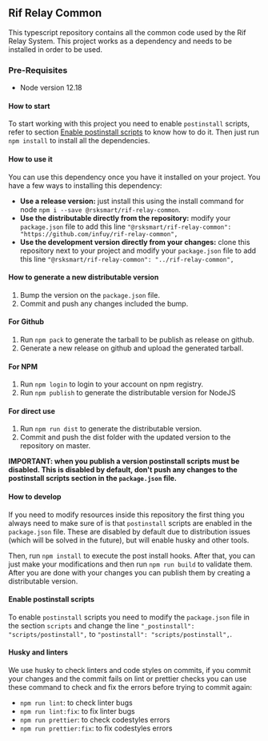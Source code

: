 ## Rif Relay Common

This typescript repository contains all the common code used by the Rif Relay System.
This project works as a dependency and needs to be installed in order to be used.

### Pre-Requisites

* Node version 12.18

#### How to start

To start working with this project you need to enable `postinstall` scripts, refer to section [Enable postinstall scripts](#enable-postinstall-scripts) to know how to do it. Then just run `npm install` to install all the dependencies.

#### How to use it

You can use this dependency once you have it installed on your project. You have a few
ways to installing this dependency:

* **Use a release version:** just install this using the install command for node `npm i --save @rsksmart/rif-relay-common`.
* **Use the distributable directly from the repository:** modify your `package.json` file
to add this line `"@rsksmart/rif-relay-common": "https://github.com/infuy/rif-relay-common",`
* **Use the development version directly from your changes:** clone this repository next to your project and modify your `package.json` file
  to add this line `"@rsksmart/rif-relay-common": "../rif-relay-common",`

#### How to generate a new distributable version

1. Bump the version on the `package.json` file.
2. Commit and push any changes included the bump.

#### For Github

1. Run `npm pack` to generate the tarball to be publish as release on github.
2. Generate a new release on github and upload the generated tarball.

#### For NPM

1. Run `npm login` to login to your account on npm registry.
2. Run `npm publish` to generate the distributable version for NodeJS

#### For direct use

1. Run `npm run dist` to generate the distributable version.
2. Commit and push the dist folder with the updated version to the repository on master.

**IMPORTANT: when you publish a version postinstall scripts must be disabled. This is disabled by default, don't push any changes to the postinstall scripts section in the `package.json` file.**

#### How to develop

If you need to modify resources inside this repository the first thing you always need to make sure of is that `postinstall` scripts are enabled in the `package.json` file. These are disabled by default due to distribution issues (which will be solved in the future), but will enable husky and other tools.

Then, run `npm install` to execute the post install hooks. After that, you can just make your modifications and then run `npm run build` to validate them. After you are done with your changes you can publish them by creating a distributable version.

#### Enable postinstall scripts

To enable `postinstall` scripts you need to modify the `package.json` file 
in the section `scripts` and change the line `"_postinstall": "scripts/postinstall",`
to `"postinstall": "scripts/postinstall",`.

#### Husky and linters

We use husky to check linters and code styles on commits, if you commit your
changes and the commit fails on lint or prettier checks you can use these command
to check and fix the errors before trying to commit again:

* `npm run lint`: to check linter bugs
* `npm run lint:fix`: to fix linter bugs
* `npm run prettier`: to check codestyles errors
* `npm run prettier:fix`: to fix codestyles errors
